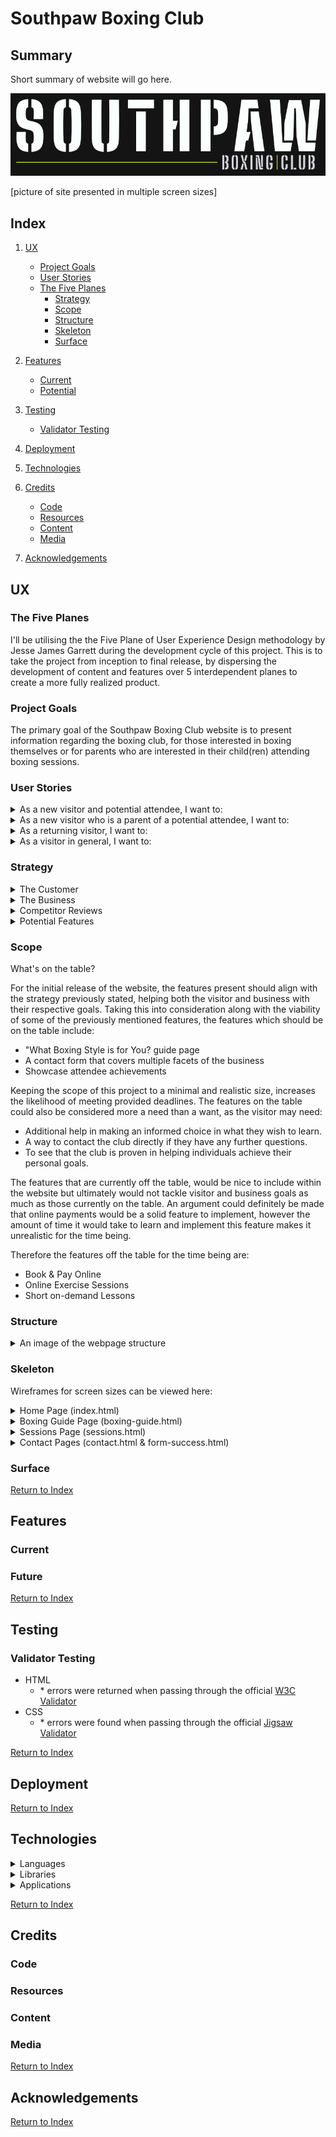 # Southpaw Boxing Club

## Summary

Short summary of website will go here.

![Southpaw Logo](/assets/images/readme/southpaw-logo.png)

[picture of site presented in multiple screen sizes]

## Index

1. [UX](#UX)

   - [Project Goals](#Project-Goals)
   - [User Stories](#User-Stories)
   - [The Five Planes](#The-Five-Planes)
     - [Strategy](#Strategy)
     - [Scope](#Scope)
     - [Structure](#Structure)
     - [Skeleton](#Skeleton)
     - [Surface](#Surface)

1. [Features](#Features)

   - [Current](#Current)
   - [Potential](#Potential)

1. [Testing](#testing)

   - [Validator Testing](#Validator-Testing)

1. [Deployment](#Deployment)

1. [Technologies](#Technologies)

1. [Credits](#Credits)

   - [Code](#Code)
   - [Resources](#Resources)
   - [Content](#Content)
   - [Media](#Media)

1. [Acknowledgements](#Acknowledgements)

## UX

### The Five Planes

I'll be utilising the the Five Plane of User Experience Design methodology by Jesse James Garrett during the development cycle of this project. This is to take the project from inception to final release, by dispersing the development of content and features over 5 interdependent planes to create a more fully realized product.

### Project Goals

The primary goal of the Southpaw Boxing Club website is to present information regarding the boxing club, for those interested in boxing themselves or for parents who are interested in their child(ren) attending boxing sessions.

### User Stories

<details>
  <summary>As a new visitor and potential attendee, I want to:</summary>

- Discern whether the boxing club is suitable for my current level of boxing experience.
- Quickly observe the public sessions, deducing as to which sessions are most suitable for my current goals.
- Be informed as to what clothing is appropriate for the boxing sessions.
</details>

<details>
  <summary>As a new visitor who is a parent of a potential attendee, I want to:</summary>

- Understand the organisation and it's sessions in detail, to dicern whether it's the right fit for my child.
- Be informed as to what clothing my child should wear when attending boxing sessions.
</details>

<details>
  <summary>As a returning visitor, I want to:</summary>

- Contact the organisation for the purpose of discussing and scheduling a private session.
- Quickly observe the public sessions, to investigate the sessions I have not attended thus far.
</details>

<details>
  <summary>As a visitor in general, I want to:</summary>

- Swiftly navigate to the parts of the website which are relevant to me.
- Promptly discover the times and locations for each public session respectively.
- Be able to contact the organisation for any additional questions I may have.
- Easily find the organisations' social media links, so I can keep up to date with what's new.
</details>

### Strategy

<details>
  <summary>The Customer</summary>

- The primary demographic of the target audience, will be either male or female and be between the ages of 14 and 30 years old.
- The secondary demographic of the target audience, will be parents whose children are aged between 8 and 13 years old.

**Goals**

- The target audience wants to learn about the Southpaw Boxing Club, get a feel for what the club represents and what it can do for them regarding their own and/or child's personal boxing-related goals.
- They'll expect the website to be aesthetically pleasing, sporting a modern and sleek design in keeping with modern sport brand trends.
- The primary target audience will likely be uninterested with large portions of text, and will instead look for short and snappy snippets of information that are relevant to them and their visit.
- The secondary target audience will seek for more information regarding the boxing club, especially relating to how the boxing club trains children.

</details>

<details>
  <summary>The Business</summary>

- A website presenting information on the Southpaw Boxing Club is necessary, given that the target audience is on the younger end of the spectrum and they will expect a website along with an online presence on social platforms.
- Tech considerations must be undertaken given the target audience's young age range, as they will likely be mobile savvy. Therefore a mobile-first approach is necessary, as small screen sizes will likely be the most common way this website is experienced.

**Goals**

- The primary goal of the website, is to convince those partially interested in attending to attend the club's boxing classes, creating a monetary return on investment from the payments made on the door.

- The secondary goal of the website is to push brand awareness, featuring it within all of the club's social media pages and ingraining effective SEO.

</details>

<details>
  <summary>Competitor Reviews</summary>

[Noble Art Boxing](https://nobleartboxing.com/)

- <b>Pros</b>
  - Contact information is immediately present and stuck at the top of the page.
  - A Call to Action is immediately given on load, motivating the vistor to book a session today.
  - Presence of historical information regarding boxing styles on pages in which it's relevant.
  - Focusing on what boxing and the club in particular can do for the visitor, asking questions such as "What can White Collar Boxing do for you?" and "Why choose Kickboxing?".
- <b>Cons</b>
  - The text within the collapsed accordion nav bar shown on mobile & tablet screen sizes is hard to read, due to poor colour contrast.
  - Information on boxing styles is provided within an article-like format, which would do very little in emotionally triggering the visitor to attend sessions.
  - The bottom of the page on desktop screens is cluttered with navigation links, as the navigation bar is stuck to the top of the page and the same links are in the footer.
- <b>What's missing? What could be improved?</b>

  - The navigation bar is cluttered with options. To simplify this condense the links down to broad sub-categories that encourages the visitor to take action, such as:
    1. <i>Get Started</i>
       - Brief history on various styles, the benefits they provide and (open in new tab) links for additional information if the visitor is intrigued.
    1. <i>Get Involved</i> (hovering shows options underneath)
       - <i>Public Sessions</i>
         - Timetables
       - <i>Private Sessions</i>
         - Supply the visitor with options of contacting via phone call or email (using a form within the webpage).
       - <i>Upcoming Events</i>
    1. <i>Get in Touch</i>
       - Address of the boxing club.
       - Contact details such as phone and email.
       - A general form that allows the visitor to submit any questions they may have to the club.
  - The design and colour scheme isn't unique and therefore it would struggle to stand out amongst it's competition. A less common color palette and use of styling unique to this particular website would help seperate itself from it's competitors.
  - The webpages within this site are bloated with text content, which would leave the visitor un-inspired to read the content and likely switch off from the page altogether. To rectify this, filter the text down to what's relevant to the user and supply (open in new tab) links to external sites that delve into greater detail, giving the visitor the option to go into more detail.

[Pontypool Boxing Club](https://www.pontypoolboxing.co.uk/)

- <b>Pros</b>
  - A hero image immediately present celebrating competition success' relating to the boxing club, provides a sense of proven legitimacy to the club.
  - Use of broad navigation links keeps the user experience simple.
  - Information is consistently provided in a bullet point format, which keeps the text content concise and easily digestable for the visitor.
  - A consistent focus on the benefits the club and boxing in general can provide to the visitor.
- <b>Cons</b>
  - No presence of a phone number, removes the ability to call and receive the answers to their queries immediately.
  - The footer is styled poorly, with a font size that is too small and in conjuction with little letter spacing, this makes the text difficult to read.
  - Responsive design wasn't taken into account with unrefined styling covering most pages on smaller screen sizes, resulting in a poor user experience for those viewing the site on a mobile phone or tablet.
- <b>What's missing? What could be improved?</b>
  - The visitor won't expect social media links to be within the hero image, as it's not a website experience convention. Although the links could be easily found it still may confuse the visitor, therefore creating a negative user experience.
  - The nav bar should be stuck at the top, saving the visitor having to scroll to the top in order to navigate the website.

</details>

<details>
<summary>Potential Features</summary>

|                    Features                     | Importance |        Viability         |
| :---------------------------------------------: | :--------: | :----------------------: |
|         Pay for a booked session online         |     4      |            1             |
|   "What boxing style is for you?" guide page    |     5      |            4             |
|         Showcase attendee achievements          |     3      |            3             |
| Contact form (Private Sessions/General Queries) |     5      |            5             |
|            Online exercise sessions             |     3      |            2             |
|             Short on-demand lessons             |     2      |            1             |
|                                                 |  22 (Sum)  | 16.2 (Average Viability) |

Above are a list of potential features that are given a rating from 1 to 5 on importance and viability respectively.

- Pay for a booked session online
  - This would be an incredibly useful feature for the boxing club. It would provide opportunities such as:
    - The club receieving a payment before a visitor attends a session.
    - Not taking cash during the current pandemic, reducing the transmission of the virus.
  - However the technology to implement such a feature is not yet understood, therefore the viability of implementing the feature would be very minimal.
- "What boxing style is for you?" guide page
  - It's to be expected that most new visitors would have little to no experience with boxing, therefore it's unrealistic to expect this audience to know exactly what's right for them and their goals. Therefore this page is of upmost importance, as it can help guide the visitor to the style that's right for them.
  - As this page would operate as a "guide", it should be treated like a tour where the user is being guided by scrolling down the page.
  - A feature such as this would only need HTML, CSS and minimal JavaScript, meaning it will be very feasible.
- Showcase attendee achievements
  - This feature would provide further legitimacy to the club, highlighting how it has previously helped attendee's reach their goals.
  - It will act as a testimonial, which will further incentivise the visitor to attend the club's sessions.
  - Clicking on these achievements could take the user to an article page, which features articles written by those successful attendee's in support of the club.
  - This feature would only require HTML and CSS, making this feasible for the project.
- Online exercise sessions
  - This feature opens up the club up beyond a single venue, as users across the globe with a good internet connection can join into a video call with a boxing tutor.
  - Although this feature has tremendous potential, reach and monetary gain for both consumer and club respectively, the knowledge to implement such a feature is not yet known, making this unfeasible for the time being.
- Short on-demand lessons
  - Short bitsize lessons available online for the visitor to try, get's them immediately started and allows the visitor to determine whether the tutor's teaching style is suitable for them.
  - A feature such as this would require knowledge on video production in order to maintain a professional and modern look. This is not currently known, making this feature currently unfeasible.

</details>

### Scope

What's on the table?

For the initial release of the website, the features present should align with the strategy previously stated, helping both the visitor and business with their respective goals. Taking this into consideration along with the viability of some of the previously mentioned features, the features which should be on the table include:

- "What Boxing Style is for You? guide page
- A contact form that covers multiple facets of the business
- Showcase attendee achievements

Keeping the scope of this project to a minimal and realistic size, increases the likelihood of meeting provided deadlines. The features on the table could also be considered more a need than a want, as the visitor may need:

- Additional help in making an informed choice in what they wish to learn.
- A way to contact the club directly if they have any further questions.
- To see that the club is proven in helping individuals achieve their personal goals.

The features that are currently off the table, would be nice to include within the website but ultimately would not tackle visitor and business goals as much as those currently on the table. An argument could definitely be made that online payments would be a solid feature to implement, however the amount of time it would take to learn and implement this feature makes it unrealistic for the time being.

Therefore the features off the table for the time being are:

- Book & Pay Online
- Online Exercise Sessions
- Short on-demand Lessons

### Structure

<details>
<summary>An image of the webpage structure</summary>

![here](assets/images/readme/southpaw-structure.png).

</details>

### Skeleton

Wireframes for screen sizes can be viewed here:

<details>
<summary>Home Page (index.html)</summary>

![xs & s home page](assets/images/readme/wireframes/mobile/home-mobile.png)

![m home page](assets/images/readme/wireframes/tablet/home-tablet.png)

![l+ home page](assets/images/readme/wireframes/desktop/home-desktop.png)

</details>

<details>
<summary>Boxing Guide Page (boxing-guide.html)</summary>

<details>
<summary>Mobile screens</summary>

![xs and s boxing guide page 1](assets/images/readme/wireframes/mobile/guide-1-of-4-mobile.png)

![xs and s boxing guide page 2](assets/images/readme/wireframes/mobile/guide-2-of-4-mobile.png)

![xs and s boxing guide page 3](assets/images/readme/wireframes/mobile/guide-3-of-4-mobile.png)

![xs and s boxing guide page 4](assets/images/readme/wireframes/mobile/guide-4-of-4-mobile.png)

</details>

<details>
<summary>Tablet screens</summary>

![m boxing guide page 1](assets/images/readme/wireframes/tablet/guide-1-of-4-tablet.png)

![m boxing guide page 2](assets/images/readme/wireframes/tablet/guide-2-of-4-tablet.png)

![m boxing guide page 3](assets/images/readme/wireframes/tablet/guide-3-of-4-tablet.png)

![m boxing guide page 4](assets/images/readme/wireframes/tablet/guide-4-of-4-tablet.png)

</details>

<details>
<summary>Desktop screens</summary>

![l+ boxing guide page 1](assets/images/readme/wireframes/desktop/guide-1-of-8-desktop.png)

![l+ boxing guide page 2](assets/images/readme/wireframes/desktop/guide-2-of-8-desktop.png)

![l+ boxing guide page 3](assets/images/readme/wireframes/desktop/guide-3-of-8-desktop.png)

![l+ boxing guide page 4](assets/images/readme/wireframes/desktop/guide-4-of-8-desktop.png)

![l+ boxing guide page 5](assets/images/readme/wireframes/desktop/guide-5-of-8-desktop.png)

![l+ boxing guide page 6](assets/images/readme/wireframes/desktop/guide-6-of-8-desktop.png)

![l+ boxing guide page 7](assets/images/readme/wireframes/desktop/guide-7-of-8-desktop.png)

![l+ boxing guide page 8](assets/images/readme/wireframes/desktop/guide-8-of-8-desktop.png)

</details>

</details>

<details>
<summary>Sessions Page (sessions.html)</summary>

![xs & s home page](assets/images/readme/wireframes/mobile/sessions-mobile.png)

![m home page](assets/images/readme/wireframes/tablet/sessions-tablet.png)

![l+ home page](assets/images/readme/wireframes/desktop/sessions-desktop.png)

</details>

<details>
<summary>Contact Pages (contact.html & form-success.html)</summary>

![xs & s home page](assets/images/readme/wireframes/mobile/contact-mobile.png)

![m home page](assets/images/readme/wireframes/tablet/contact-tablet.png)

![l+ home page](assets/images/readme/wireframes/desktop/contact-desktop.png)

![l+ home page](assets/images/readme/wireframes/desktop/success-desktop.png)

</details>

### Surface

[Return to Index](#index)

## Features

### Current

### Future

[Return to Index](#index)

## Testing

### Validator Testing

- HTML
  - \* errors were returned when passing through the official [W3C Validator](https://validator.w3.org/)
- CSS
  - \* errors were found when passing through the official [Jigsaw Validator](https://jigsaw.w3.org/css-validator/)

[Return to Index](#index)

## Deployment

[Return to Index](#index)

## Technologies

<details>
  <summary>Languages</summary>

- HTML5
- CSS3
</details>

<details>
  <summary>Libraries</summary>

- [Google Fonts](https://fonts.google.com/)
- [Font Awesome](https://fontawesome.com/)
</details>

<details>
  <summary>Applications</summary>

- [VS Code](https://code.visualstudio.com/) was utilised to develop the project.
  - The [Live Server](https://marketplace.visualstudio.com/items?itemName=ritwickdey.LiveServer) extension was used to have a live, realtime preview of the webpage.
  - The [Prettier](https://marketplace.visualstudio.com/items?itemName=esbenp.prettier-vscode) extension was utilised to format my code in a consistent manner.
  - The [Markdown Preview Enhanced](https://marketplace.visualstudio.com/items?itemName=shd101wyy.markdown-preview-enhanced) extension was utilised to have a live, realtime preview of this README.md file.
- [Balsamiq](https://balsamiq.com/) was used to create the wireframes during the Skeleton Plane phase.
- The [Coolors](https://coolors.co/) generator was utilised to come up with an appropriate color palette.
- [Affinity Designer](https://affinity.serif.com/en-gb/designer/) was used to create the Southpaw Boxing Club logo.
- [WebAim](https://webaim.org/resources/contrastchecker/) was utilised to check that the colour ratio between the text and background colours met the accessibilty standards
- [Tables Generator](https://www.tablesgenerator.com/markdown_tables) was utilised to quickly format a table for this README.
  </details>

[Return to Index](#index)

## Credits

### Code

### Resources

### Content

### Media

[Return to Index](#index)

## Acknowledgements

[Return to Index](#index)
